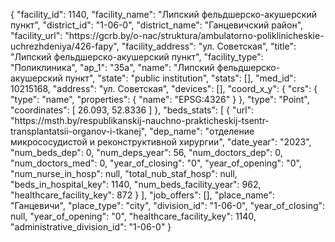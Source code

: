 {
    "facility_id": 1140,
    "facility_name": "Липский фельдшерско-акушерский пункт",
    "district_id": "1-06-0",
    "district_name": "Ганцевичский район",
    "facility_url": "https:\/\/gcrb.by\/o-nac\/struktura\/ambulatorno-poliklinicheskie-uchrezhdeniya\/426-fapy",
    "facility_address": "ул. Советская",
    "title": "Липский фельдшерско-акушерский пункт",
    "facility_type": "Поликлиника",
    "ap_1": "35а",
    "name": "Липский фельдшерско-акушерский пункт",
    "state": "public institution",
    "stats": [],
    "med_id": 10215168,
    "address": "ул. Советская",
    "devices": [],
    "coord_x_y": {
        "crs": {
            "type": "name",
            "properties": {
                "name": "EPSG:4326"
            }
        },
        "type": "Point",
        "coordinates": [
            26.093,
            52.8336
        ]
    },
    "beds_stats": [
        {
            "url": "https:\/\/msth.by\/respublikanskij-nauchno-prakticheskij-tsentr-transplantatsii-organov-i-tkanej",
            "dep_name": "отделение микрососудистой и реконструктивной хирургии",
            "date_year": "2023",
            "num_beds_dep": 0,
            "num_deps_year": 56,
            "num_doctors_dep": 0,
            "num_doctors_med": 0,
            "year_of_closing": "0",
            "year_of_opening": "0",
            "num_nurse_in_hosp": null,
            "total_nub_staf_hosp": null,
            "beds_in_hospital_key": 1140,
            "num_beds_facility_year": 962,
            "healthcare_facility_key": 872
        }
    ],
    "job_offers": [],
    "place_name": "Ганцевичи",
    "place_type": "city",
    "division_id": "1-06-0",
    "year_of_closing": null,
    "year_of_opening": "0",
    "healthcare_facility_key": 1140,
    "administrative_division_id": "1-06-0"
}